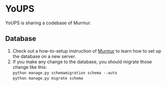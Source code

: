 YoUPS
=

YoUPS is sharing a codebase of Murmur. 

## Database

1. Check out a how-to-setup instruction of [Murmur](https://github.com/haystack/murmur#setup-the-database) to learn how to set up the database on a new server.
2. If you make any change to the database, you should migrate those change like this:\
`python manage.py schemamigration schema --auto`\
`python manage.py migrate schema`
